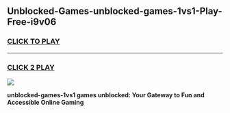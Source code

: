 
## Unblocked-Games-unblocked-games-1vs1-Play-Free-i9v06
<h3>
<a href="https://premium76.site?title=unblocked-games-1vs1&ref=21A">CLICK TO PLAY</a></h3>
<hr>

<h3>
<a href="https://premium76.site?title=unblocked-games-1vs1&ref=21A">CLICK 2 PLAY</a>
  
</h3>

<a href="https://premium76.site?title=unblocked-games-1vs1&ref=21A"><img src="https://clearcache.store/games.png"></a>


**unblocked-games-1vs1 games unblocked: Your Gateway to Fun and Accessible Online Gaming**
